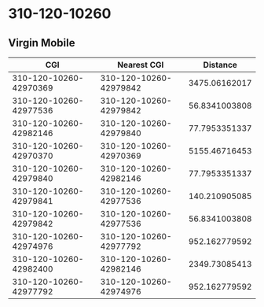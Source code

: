 # 310-120-10260
## Virgin Mobile


| CGI | Nearest CGI | Distance |
|-----|-------------|----------|
| 310-120-10260-42970369 | 310-120-10260-42979842 | 3475.06162017 |
| 310-120-10260-42977536 | 310-120-10260-42979842 | 56.8341003808 |
| 310-120-10260-42982146 | 310-120-10260-42979840 | 77.7953351337 |
| 310-120-10260-42970370 | 310-120-10260-42970369 | 5155.46716453 |
| 310-120-10260-42979840 | 310-120-10260-42982146 | 77.7953351337 |
| 310-120-10260-42979841 | 310-120-10260-42977536 | 140.210905085 |
| 310-120-10260-42979842 | 310-120-10260-42977536 | 56.8341003808 |
| 310-120-10260-42974976 | 310-120-10260-42977792 | 952.162779592 |
| 310-120-10260-42982400 | 310-120-10260-42982146 | 2349.73085413 |
| 310-120-10260-42977792 | 310-120-10260-42974976 | 952.162779592 |
